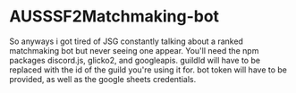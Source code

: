 # AUSSSF2Matchmaking-bot
So anyways i got tired of JSG constantly talking about a ranked matchmaking bot but never seeing one appear. 
You'll need the npm packages discord.js, glicko2, and googleapis.
guildId will have to be replaced with the id of the guild you're using it for.
bot token will have to be provided, as well as the google sheets credentials.
